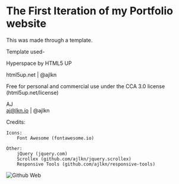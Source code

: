 <h1>The First Iteration of my Portfolio website</h1>

This was made through a template.

Template used-

Hyperspace by HTML5 UP

html5up.net | @ajlkn

Free for personal and commercial use under the CCA 3.0 license (html5up.net/license)


AJ </br>
aj@lkn.io | @ajlkn


Credits:

	Icons:
		Font Awesome (fontawesome.io)

	Other:
		jQuery (jquery.com)
		Scrollex (github.com/ajlkn/jquery.scrollex)
		Responsive Tools (github.com/ajlkn/responsive-tools)
		

![Github Web](https://user-images.githubusercontent.com/85930567/166636610-1b5c7f52-f146-43dc-b120-950d1fea14bf.png)
